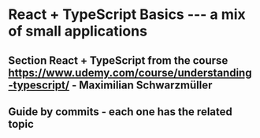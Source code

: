 # React + TypeScript Basics --- a mix of small applications

## Section React + TypeScript from the course https://www.udemy.com/course/understanding-typescript/ - Maximilian Schwarzmüller

## Guide by commits - each one has the related topic
